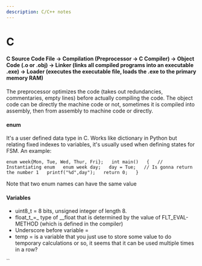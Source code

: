 ```yaml
---
description: C/C++ notes
---
```


# C

#### C Source Code File -&gt; Compilation \(Preprocessor -&gt; C Compiler\) -&gt; Object Code \(.o or .obj\) -&gt; Linker \(links all compiled programs into an executable .exe\) -&gt; Loader \(executes the executable file, loads the .exe to the primary memory RAM\)

The preprocessor optimizes the code \(takes out redundancies, commentaries, empty lines\) before actually compiling the code. The object code can be directly the machine code or not, sometimes it is compiled into assembly, then from assembly to machine code or directly. 

#### enum

It's a user defined data type in C. Works like dictionary in Python but relating fixed indexes to variables, it's usually used when defining states for FSM. An example:

`enum week{Mon, Tue, Wed, Thur, Fri};  
int main()  
{  
    // Instantiating enum  
    enum week day;  
    day = Tue;  
    // Is gonna return the number 1  
    printf("%d",day");  
    return 0;  
}`

Note that two enum names can have the same value

#### Variables

* uint8\_t = 8 bits, unsigned integer of length 8.
* float\_t_=_ type of __float that is determined by the value of FLT\_EVAL-METHOD \(which is defined in the compiler\)
* Underscore before variable =
* temp = is a variable that you just use to store some value to do temporary calculations or so, it seems that it can be used multiple times in a row? 

\`\`


